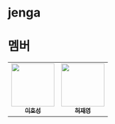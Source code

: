 # jenga

# 멤버 

<table>
  <tr>
    <td align="center">
      <a href="https://blog.novice.io/">
        <img src="https://avatars2.githubusercontent.com/u/2469766?v=4" width="100px;" alt=""/><br /><sub><b>이호성</b></sub>
      </a>
    </td>
    <td align="center">
      <a href="https://kirade.githubio/">
        <img src="https://avatars.githubusercontent.com/u/13049936?v=4" width="100px;" alt=""/><br /><sub><b>허재영</b></sub>
      </a>
    </td>
  </tr>
  <tr>

  </tr>
</table>
